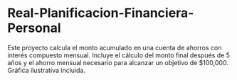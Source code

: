 # Real-Planificacion-Financiera-Personal
Este proyecto calcula el monto acumulado en una cuenta de ahorros con interés compuesto mensual. Incluye el cálculo del monto final después de 5 años y el ahorro mensual necesario para alcanzar un objetivo de $100,000. Gráfica ilustrativa incluida.
